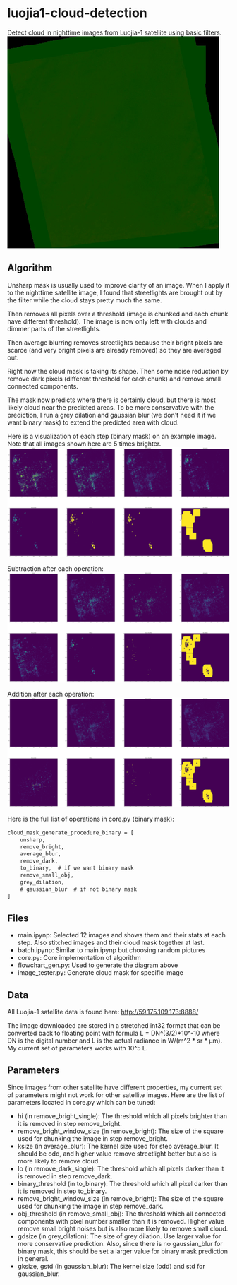 # luojia1-cloud-detection
Detect cloud in nighttime images from Luojia-1 satellite using basic filters.
![demo](https://raw.githubusercontent.com/DEDZTBH/luojia1-cloud-detection/master/demo.gif)

## Algorithm
Unsharp mask is usually used to improve clarity of an image. When I apply it to the nighttime satellite image, I found that streetlights are brought out by the filter while the cloud stays pretty much the same. 

Then removes all pixels over a threshold (image is chunked and each chunk have different threshold). The image is now only left with clouds and dimmer parts of the streetlights. 

Then average blurring removes streetlights because their bright pixels are scarce (and very bright pixels are already removed) so they are averaged out.
 
Right now the cloud mask is taking its shape. Then some noise reduction by remove dark pixels (different threshold for each chunk) and remove small connected components. 

The mask now predicts where there is certainly cloud, but there is most likely cloud near the predicted areas. To be more conservative with the prediction, I run a grey dilation and gaussian blur (we don't need it if we want binary mask) to extend the predicted area with cloud.

Here is a visualization of each step (binary mask) on an example image. Note that all images shown here are 5 times brighter.
![flowchart](https://raw.githubusercontent.com/DEDZTBH/luojia1-cloud-detection/master/flowchart.png)

Subtraction after each operation:
![flowchart](https://raw.githubusercontent.com/DEDZTBH/luojia1-cloud-detection/master/diff.png)

Addition after each operation:
![flowchart](https://raw.githubusercontent.com/DEDZTBH/luojia1-cloud-detection/master/diff2.png)

Here is the full list of operations in core.py (binary mask):
```
cloud_mask_generate_procedure_binary = [
    unsharp,
    remove_bright,
    average_blur,
    remove_dark,
    to_binary,  # if we want binary mask
    remove_small_obj,
    grey_dilation,
    # gaussian_blur  # if not binary mask
]
```

## Files
- main.ipynp: Selected 12 images and shows them and their stats at each step. Also stitched images and their cloud mask together at last.
- batch.ipynp: Similar to main.ipynp but choosing random pictures
- core.py: Core implementation of algorithm
- flowchart_gen.py: Used to generate the diagram above
- image_tester.py: Generate cloud mask for specific image

## Data
All Luojia-1 satellite data is found here: http://59.175.109.173:8888/

The image downloaded are stored in a stretched int32 format that can be converted back to floating point with formula L = DN^(3/2)*10^-10 where DN is the digital number and L is the actual radiance in W/(m^2 * sr * μm). My current set of parameters works with 10^5 L.

## Parameters
Since images from other satellite have different properties, my current set of parameters might not work for other satellite images. Here are the list of parameters located in core.py which can be tuned:

- hi (in remove_bright_single): The threshold which all pixels brighter than it is removed in step remove_bright.
- remove_bright_window_size (in remove_bright): The size of the square used for chunking the image in step remove_bright.
- ksize (in average_blur): The kernel size used for step average_blur. It should be odd, and higher value remove streetlight better but also is more likely to remove cloud.
- lo (in remove_dark_single): The threshold which all pixels darker than it is removed in step remove_dark.
- binary_threshold (in to_binary): The threshold which all pixel darker than it is removed in step to_binary.
- remove_bright_window_size (in remove_bright): The size of the square used for chunking the image in step remove_dark.
- obj_threshold (in remove_small_obj): The threshold which all connected components with pixel number smaller than it is removed. Higher value remove small bright noises but is also more likely to remove small cloud.
- gdsize (in grey_dilation): The size of grey dilation. Use larger value for more conservative prediction. Also, since there is no gaussian_blur for binary mask, this should be set a larger value for binary mask prediction in general.
- gksize, gstd (in gaussian_blur): The kernel size (odd) and std for gaussian_blur.